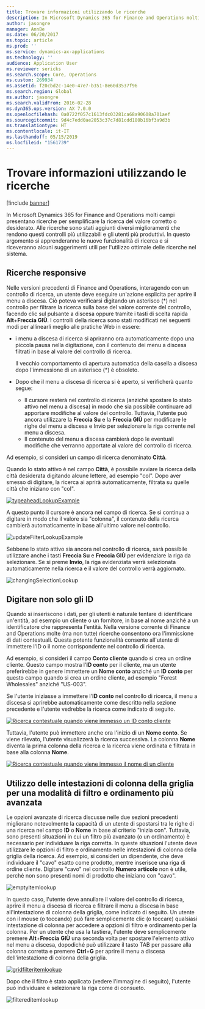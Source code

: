 ```yaml
---
title: Trovare informazioni utilizzando le ricerche
description: In Microsoft Dynamics 365 for Finance and Operations molti campi presentano ricerche per semplificare la ricerca del valore corretto o desiderato. Alle ricerche sono stati aggiunti diversi miglioramenti che rendono questi controlli più utilizzabili e gli utenti più produttivi. In questo argomento si apprenderanno le nuove funzionalità di ricerca e si riceveranno alcuni suggerimenti utili per l'utilizzo ottimale delle ricerche nel sistema.
author: jasongre
manager: AnnBe
ms.date: 06/20/2017
ms.topic: article
ms.prod: ''
ms.service: dynamics-ax-applications
ms.technology: ''
audience: Application User
ms.reviewer: sericks
ms.search.scope: Core, Operations
ms.custom: 269934
ms.assetid: f20cbd2c-14e0-47e7-b351-8e60d3537f96
ms.search.region: Global
ms.author: jasongre
ms.search.validFrom: 2016-02-28
ms.dyn365.ops.version: AX 7.0.0
ms.openlocfilehash: 0a0722f057c1613fdc03281ca68a90608a701aef
ms.sourcegitcommit: 9d4c7edd0ae2053c37c7d81cdd180b16bf3a9d3b
ms.translationtype: HT
ms.contentlocale: it-IT
ms.lasthandoff: 05/15/2019
ms.locfileid: "1561739"
---
```

# <a name="find-information-by-using-lookups"></a>Trovare informazioni utilizzando le ricerche

[!include [banner](../includes/banner.md)]

In Microsoft Dynamics 365 for Finance and Operations molti campi presentano ricerche per semplificare la ricerca del valore corretto o desiderato. Alle ricerche sono stati aggiunti diversi miglioramenti che rendono questi controlli più utilizzabili e gli utenti più produttivi. In questo argomento si apprenderanno le nuove funzionalità di ricerca e si riceveranno alcuni suggerimenti utili per l'utilizzo ottimale delle ricerche nel sistema.

## <a name="responsive-lookups"></a>Ricerche responsive

Nelle versioni precedenti di Finance and Operations, interagendo con un controllo di ricerca, un utente deve eseguire un'azione esplicita per aprire il menu a discesa. Ciò poteva verificarsi digitando un asterisco (\*) nel controllo per filtrare la ricerca sulla base del valore corrente del controllo, facendo clic sul pulsante a discesa oppure tramite i tasti di scelta rapida **Alt**+**Freccia GIÙ**. I controlli della ricerca sono stati modificati nei seguenti modi per allinearli meglio alle pratiche Web in essere:

- i menu a discesa di ricerca si apriranno ora automaticamente dopo una piccola pausa nella digitazione, con il contenuto dei menu a discesa filtrati in base al valore del controllo di ricerca.

    Il vecchio comportamento di apertura automatica della casella a discesa dopo l'immessione di un asterisco (\*) è obsoleto.

- Dopo che il menu a discesa di ricerca si è aperto, si verificherà quanto segue:

    - Il cursore resterà nel controllo di ricerca (anziché spostare lo stato attivo nel menu a discesa) in modo che sia possibile continuare ad apportare modifiche al valore del controllo. Tuttavia, l'utente può ancora utilizzare la **Freccia Su** e la **Freccia GIÙ** per modificare le righe del menu a discesa e Invio per selezionare la riga corrente nel menu a discesa.
    - Il contenuto del menu a discesa cambierà dopo le eventuali modifiche che verranno apportate al valore del controllo di ricerca.

Ad esempio, si consideri un campo di ricerca denominato **Città**.

Quando lo stato attivo è nel campo **Città**, è possibile avviare la ricerca della città desiderata digitando alcune lettere, ad esempio "col". Dopo aver smesso di digitare, la ricerca ai aprirà automaticamente, filtrata su quelle città che iniziano con "col".

[![typeaheadLookupExample](./media/typeaheadlookupexample.png)](./media/typeaheadlookupexample.png)

A questo punto il cursore è ancora nel campo di ricerca. Se si continua a digitare in modo che il valore sia "colonna", il contenuto della ricerca cambierà automaticamente in base all'ultimo valore nel controllo.

![updateFilterLookupExample](./media/updatefilterlookupexample.png)

Sebbene lo stato attivo sia ancora nel controllo di ricerca, sarà possibile utilizzare anche i tasti **Freccia Su** e **Freccia GIÙ** per evidenziare la riga da selezionare. Se si preme **Invio**, la riga evidenziata verrà selezionata automaticamente nella ricerca e il valore del controllo verrà aggiornato.

![changingSelectionLookup](./media/changingselectionlookup.png)

## <a name="typing-in-more-than-ids"></a>Digitare non solo gli ID

Quando si inseriscono i dati, per gli utenti è naturale tentare di identificare un'entità, ad esempio un cliente o un fornitore, in base al nome anziché a un identificatore che rappresenta l'entità. Nella versione corrente di Finance and Operations molte (ma non tutte) ricerche consentono ora l'immissione di dati contestuali. Questa potente funzionalità consente all'utente di immettere l'ID o il nome corrispondente nel controllo di ricerca.

Ad esempio, si consideri il campo **Conto cliente** quando si crea un ordine cliente. Questo campo mostra l'**ID conto** per il cliente, ma un utente preferirebbe in genere immettere un **Nome conto** anziché un **ID conto** per questo campo quando si crea un ordine cliente, ad esempio "Forest Wholesales" anziché "US-003".

Se l'utente iniziasse a immettere l'**ID conto** nel controllo di ricerca, il menu a discesa si aprirebbe automaticamente come descritto nella sezione precedente e l'utente vedrebbe la ricerca come indicato di seguito.

[![Ricerca contestuale quando viene immesso un ID conto cliente](./media/howtocontextuallookups-1.png)](./media/howtocontextuallookups-1.png)

Tuttavia, l'utente può immettere anche ora l'inizio di un **Nome conto**. Se viene rilevato, l'utente visualizzerà la ricerca successiva. La colonna **Nome** diventa la prima colonna della ricerca e la ricerca viene ordinata e filtrata in base alla colonna **Nome**.

[![Ricerca contestuale quando viene immesso il nome di un cliente](./media/howtocontextuallookups-2.png)](./media/howtocontextuallookups-2.png)

## <a name="using-grid-column-headers-for-more-advanced-filtering-and-sorting"></a>Utilizzo delle intestazioni di colonna della griglia per una modalità di filtro e ordinamento più avanzata

Le opzioni avanzate di ricerca discusse nelle due sezioni precedenti migliorano notevolmente la capacità di un utente di spostarsi tra le righe di una ricerca nel campo **ID** o **Nome** in base al criterio "inizia con". Tuttavia, sono presenti situazioni in cui un filtro più avanzato (o un ordinamento) è necessario per individuare la riga corretta. In queste situazioni l'utente deve utilizzare le opzioni di filtro e ordinamento nelle intestazioni di colonna della griglia della ricerca. Ad esempio, si consideri un dipendente, che deve individuare il "cavo" esatto come prodotto, mentre inserisce una riga di ordine cliente. Digitare "cavo" nel controllo **Numero articolo** non è utile, perché non sono presenti nomi di prodotto che iniziano con "cavo".

![emptyitemlookup](./media/emptyitemlookup.png)

In questo caso, l'utente deve annullare il valore del controllo di ricerca, aprire il menu a discesa di ricerca e filtrare il menu a discesa in base all'intestazione di colonna della griglia, come indicato di seguito. Un utente con il mouse (o toccando) può fare semplicemente clic (o toccare) qualsiasi intestazione di colonna per accedere a opzioni di filtro e ordinamento per la colonna. Per un utente che usa la tastiera, l'utente deve semplicemente premere **Alt**+**Freccia** **GIÙ** una seconda volta per spostare l'elemento attivo nel menu a discesa, dopodiché può utilizzare il tasto TAB per passare alla colonna corretta e premere **Ctrl**+**G** per aprire il menu a discesa dell'intestazione di colonna della griglia.

[![gridfilteritemlookup](./media/gridfilteritemlookup.png)](./media/gridfilteritemlookup.png)

Dopo che il filtro è stato applicato (vedere l'immagine di seguito), l'utente può individuare e selezionare la riga come di consueto.

![filtereditemlookup](./media/filtereditemlookup.png)
